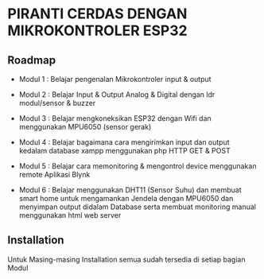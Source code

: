
# PIRANTI CERDAS DENGAN MIKROKONTROLER ESP32



## Roadmap

- Modul 1 : Belajar pengenalan Mikrokontroler input & output

- Modul 2 : Belajar Input & Output Analog & Digital dengan ldr modul/sensor & buzzer

- Modul 3 : Belajar mengkoneksikan ESP32 dengan Wifi dan menggunakan MPU6050 (sensor gerak)

- Modul 4 : Belajar bagaimana cara mengirimkan input dan output kedalam database xampp menggunakan php HTTP GET & POST

- Modul 5 : Belajar cara memonitoring & mengontrol device menggunakan remote Aplikasi Blynk

- Modul 6 : Belajar menggunakan DHT11 (Sensor Suhu) dan membuat smart home untuk mengamankan Jendela dengan MPU6050 dan menyimpan output didalam Database serta membuat monitoring manual menggunakan html web server


## Installation

Untuk Masing-masing Installation semua sudah tersedia di setiap bagian Modul 
    



